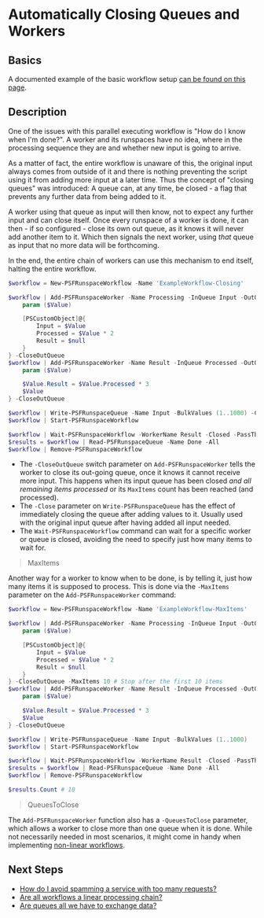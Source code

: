 ﻿---
sidebar_position: 5
---

# Automatically Closing Queues and Workers

## Basics

A documented example of the basic workflow setup [can be found on this page](examples-simple.md).

## Description

One of the issues with this parallel executing workflow is "How do I know when I'm done?".
A worker and its runspaces have no idea, where in the processing sequence they are and whether new input is going to arrive.

As a matter of fact, the entire workflow is unaware of this, the original input always comes from outside of it and there is nothing preventing the script using it from adding more input at a later time.
Thus the concept of "closing queues" was introduced:
A queue can, at any time, be closed - a flag that prevents any further data from being added to it.

A worker using that queue as input will then know, not to expect any further input and can close itself.
Once every runspace of a worker is done, it can then - if so configured - close its own out queue, as it knows it will never add another item to it.
Which then signals the next worker, using _that_ queue as input that no more data will be forthcoming.

In the end, the entire chain of workers can use this mechanism to end itself, halting the entire workflow.

```powershell
$workflow = New-PSFRunspaceWorkflow -Name 'ExampleWorkflow-Closing'

$workflow | Add-PSFRunspaceWorker -Name Processing -InQueue Input -OutQueue Processed -Count 3 -ScriptBlock {
    param ($Value)

    [PSCustomObject]@{
        Input = $Value
        Processed = $Value * 2
        Result = $null
    }
} -CloseOutQueue
$workflow | Add-PSFRunspaceWorker -Name Result -InQueue Processed -OutQueue Done -Count 2 -ScriptBlock {
    param ($Value)

    $Value.Result = $Value.Processed * 3
    $Value
} -CloseOutQueue

$workflow | Write-PSFRunspaceQueue -Name Input -BulkValues (1..1000) -Close
$workflow | Start-PSFRunspaceWorkflow

$workflow | Wait-PSFRunspaceWorkflow -WorkerName Result -Closed -PassThru | Stop-PSFRunspaceWorkflow
$results = $workflow | Read-PSFRunspaceQueue -Name Done -All
$workflow | Remove-PSFRunspaceWorkflow
```

+ The `-CloseOutQueue` switch parameter on `Add-PSFRunspaceWorker` tells the worker to close its out-going queue, once it knows it cannot receive more input. This happens when its input queue has been closed _and all remaining items processed_ or its `MaxItems` count has been reached (and processed).
+ The `-Close` parameter on `Write-PSFRunspaceQueue` has the effect of immediately closing the queue after adding values to it. Usually used with the original input queue after having added all input needed.
+ The `Wait-PSFRunspaceWorkflow` command can wait for a specific worker or queue is closed, avoiding the need to specify just how many items to wait for.

> MaxItems

Another way for a worker to know when to be done, is by telling it, just how many items it is supposed to process.
This is done via the `-MaxItems` parameter on the `Add-PSFRunspaceWorker` command:

```powershell
$workflow = New-PSFRunspaceWorkflow -Name 'ExampleWorkflow-MaxItems'

$workflow | Add-PSFRunspaceWorker -Name Processing -InQueue Input -OutQueue Processed -Count 3 -ScriptBlock {
    param ($Value)

    [PSCustomObject]@{
        Input = $Value
        Processed = $Value * 2
        Result = $null
    }
} -CloseOutQueue -MaxItems 10 # Stop after the first 10 items
$workflow | Add-PSFRunspaceWorker -Name Result -InQueue Processed -OutQueue Done -Count 2 -ScriptBlock {
    param ($Value)

    $Value.Result = $Value.Processed * 3
    $Value
} -CloseOutQueue

$workflow | Write-PSFRunspaceQueue -Name Input -BulkValues (1..1000)
$workflow | Start-PSFRunspaceWorkflow

$workflow | Wait-PSFRunspaceWorkflow -WorkerName Result -Closed -PassThru | Stop-PSFRunspaceWorkflow
$results = $workflow | Read-PSFRunspaceQueue -Name Done -All
$workflow | Remove-PSFRunspaceWorkflow

$results.Count # 10
```

> QueuesToClose

The `Add-PSFRunspaceWorker` function also has a `-QueuesToClose` parameter, which allows a worker to close more than one queue when it is done.
While not necessarily needed in most scenarios, it might come in handy when implementing [non-linear workflows](examples-multi-pronged-flows.md).

## Next Steps

+ [How do I avoid spamming a service with too many requests?](examples-throttling.md)
+ [Are all workflows a linear processing chain?](examples-multi-pronged-flows.md)
+ [Are queues all we have to exchange data?](examples-the-data-field.md)
